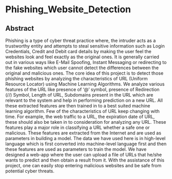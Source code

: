 # Phishing_Website_Detection

## Abstract
Phishing is a type of cyber threat practice where, the intruder acts as a trustworthy entity and attempts to steal sensitive information such as Login Credentials, Credit and Debit card details by making the user feel the websites look and feel exactly as the original ones. It is generally carried out in various ways like E-Mail Spoofing, Instant Messaging or redirecting to the fake websites which user cannot detect the differences between the original and malicious ones. The core idea of this project is to detect those phishing websites by analyzing the characteristics of URL (Uniform Resource Locator) using Machine Learning Algorithms.
We analyze various features of the URL like presence of ‘@’ symbol, presence of Redirection (//) Symbol, Length of URL, Subdomains present in the URL which are relevant to the system and help in performing prediction on a new URL. All these extracted features are then trained in to a best suited machine learning algorithm. Few of the characteristics of URL keep changing with time. For example, the web traffic to a URL, the expiration date of URL, these should also be taken in to consideration for analyzing any URL. These features play a major role in classifying a URL whether a safe one or malicious. These features are extracted from the Internet and are used as parameters in building a model.
The data we have used here is in high-level language which is first converted into machine-level language first and then these features are used as parameters to train the model. We have designed a web-app where the user can upload a file of URLs that he/she wants to predict and then obtain a result from it. With the assistance of this project, one can easily stop entering malicious websites and be safe from potential cyber threats.
